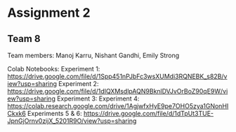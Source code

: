 # Assignment 2 
## Team 8

Team members:  Manoj Karru, Nishant Gandhi, Emily Strong

Colab Notebooks:
Experiment 1: https://drive.google.com/file/d/1Spp451nPJbFc3wsXUMdi3RQNEBK_s82B/view?usp=sharing
Experiment 2: https://drive.google.com/file/d/1dIQXMsdlpAQN9BknlDVJvOrBoZ90qE9W/view?usp=sharing
Experiment 3:
Experiment 4: https://colab.research.google.com/drive/1AgjwfxHyE9pe7OHO5zya1GNonHICkxk6 
Experiments 5 & 6: https://drive.google.com/file/d/1dTpUt3TUE-JpnGjOrnv0zijX_5201R9O/view?usp=sharing

